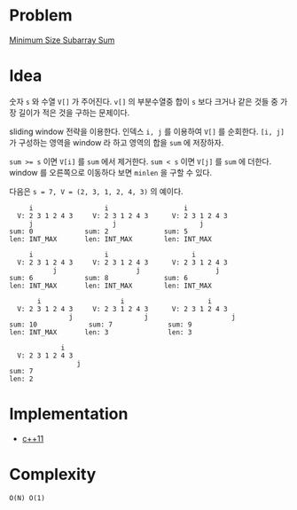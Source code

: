 # Problem

[Minimum Size Subarray Sum](https://leetcode.com/problems/minimum-size-subarray-sum/)

# Idea

숫자 `s` 와 수열 `V[]` 가 주어진다. `v[]` 의 부분수열중 합이 `s` 보다 크거나 
같은 것들 중 가장 길이가 적은 것을 구하는 문제이다.

sliding window 전략을 이용한다. 인덱스 `i, j` 를 이용하여 `V[]` 를
순회한다.  `[i, j]` 가 구성하는 영역을 window 라 하고 영역의 합을 `sum` 
에 저장하자.

`sum >= s` 이면 `V[i]` 를 `sum` 에서 제거한다. `sum < s` 이면 `V[j]`
를 `sum` 에 더한다. window 를 오른쪽으로 이동하다 보면 `minlen` 을
구할 수 있다.

다음은 `s = 7, V = (2, 3, 1, 2, 4, 3)` 의 예이다.

```
     i                  i                   i          
  V: 2 3 1 2 4 3     V: 2 3 1 2 4 3      V: 2 3 1 2 4 3
     j                    j                     j          
sum: 0             sum: 2              sum: 5          
len: INT_MAX       len: INT_MAX        len: INT_MAX    

     i                  i                     i          
  V: 2 3 1 2 4 3     V: 2 3 1 2 4 3      V: 2 3 1 2 4 3
           j                    j                   j          
sum: 6             sum: 8              sum: 6         
len: INT_MAX       len: INT_MAX        len: INT_MAX    

       i                    i                     i          
  V: 2 3 1 2 4 3     V: 2 3 1 2 4 3      V: 2 3 1 2 4 3
               j                  j                     j          
sum: 10             sum: 7              sum: 9         
len: INT_MAX       len: 3               len: 3    

             i    
  V: 2 3 1 2 4 3  
                 j
sum: 7            
len: 2            
```

# Implementation

* [c++11](a.cpp)

# Complexity

```
O(N) O(1)
```
